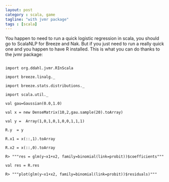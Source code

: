 ```yaml
---
layout: post
category : scala, game
tagline: "with jvmr package"
tags : [scala]
---
```


You happen to need to run a quick logistic regression in scala, you should go to ScalaNLP for Breeze and Nak. But if you just need to run a really quick one and you happen to have R installed.
This is what you can do thanks to the jvmr package:

````

import org.ddahl.jvmr.RInScala

import breeze.linalg._

import breeze.stats.distributions._

import scala.util._

val gau=Gaussian(0.0,1.0)

val x = new DenseMatrix(10,2,gau.sample(20).toArray)

val y =  Array(1,0,1,0,1,0,0,1,1,1)

R.y  = y

R.x1 = x(::,1).toArray

R.x2 = x(::,0).toArray

R> """res = glm(y~x1+x2, family=binomial(link=probit))$coefficients"""

val res = R.res

R> """plot(glm(y~x1+x2, family=binomial(link=probit))$residuals)"""

`````
